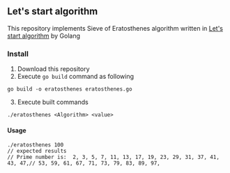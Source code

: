 ## Let's start algorithm


This repository implements Sieve of Eratosthenes algorithm written in [Let's start algorithm](https://book.impress.co.jp/books/3201) by Golang


### Install

1. Download this repository
2. Execute `go build` command as following

```
go build -o eratosthenes eratosthenes.go
```

3. Execute built commands

```
./eratosthenes <Algorithm> <value>
```


#### Usage

```
./eratosthenes 100
// expected results
// Prime number is:  2, 3, 5, 7, 11, 13, 17, 19, 23, 29, 31, 37, 41, 43, 47,// 53, 59, 61, 67, 71, 73, 79, 83, 89, 97,                                                              

```
